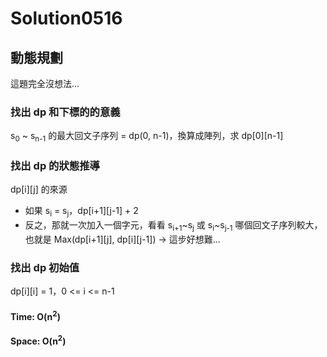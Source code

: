 # Solution0516

## 動態規劃

這題完全沒想法...

### 找出 dp 和下標的的意義

s<sub>0</sub> ~ s<sub>n-1</sub> 的最大回文子序列 = dp(0, n-1)，換算成陣列，求 dp[0][n-1]

### 找出 dp 的狀態推導

dp[i][j] 的來源
- 如果 s<sub>i</sub> = s<sub>j</sub>，dp[i+1][j-1] + 2
- 反之，那就一次加入一個字元，看看 s<sub>i+1</sub>~s<sub>j</sub> 或 s<sub>i</sub>~s<sub>j-1</sub> 哪個回文子序列較大，也就是 Max(dp[i+1][j], dp[i][j-1]) → 這步好想難...

### 找出 dp 初始值

dp[i][i] = 1，0 <= i <= n-1


#### Time: O(n<sup>2</sup>)

#### Space: O(n<sup>2</sup>)